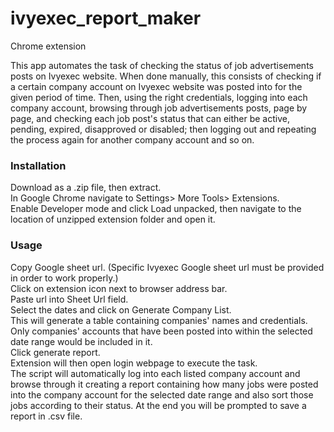 # ivyexec_report_maker
Chrome extension

<p>This app automates the task of checking the status of job advertisements posts on Ivyexec website.
When done manually, this consists of checking if a certain company account on Ivyexec website was posted into for the given period of time. 
Then, using the right credentials, logging into each company account, browsing through job advertisements posts, page by page, and checking each job post's status that can either be active, pending, expired, disapproved or disabled; then logging out and repeating the process again for another company account and so on. </p>

<h3>Installation </h3>
<p>Download as a .zip file, then extract. <br/>
In Google Chrome navigate to Settings> More Tools> Extensions. <br/>
Enable Developer mode and click Load unpacked, then navigate to the location of unzipped extension folder and open it.</p> 

<h3>Usage</h3>
<p>Copy Google sheet url. (Specific Ivyexec Google sheet url must be provided in order to work properly.)<br/>
Click on extension icon next to browser address bar.<br/>
Paste url into Sheet Url field.<br/>
Select the dates and click on Generate Company List. <br/>
This will generate a table containing companies' names and credentials. Only companies' accounts that have been posted into within the selected date range would be included in it.<br/>
Click generate report. <br/>
Extension will then open login webpage to execute the task.<br/>
The script will automatically log into each listed company account and browse through it creating a report containing how many jobs were posted into the company account for the selected date range and also sort those jobs according to their status. At the end you will be prompted to save a report in .csv file.</p>
